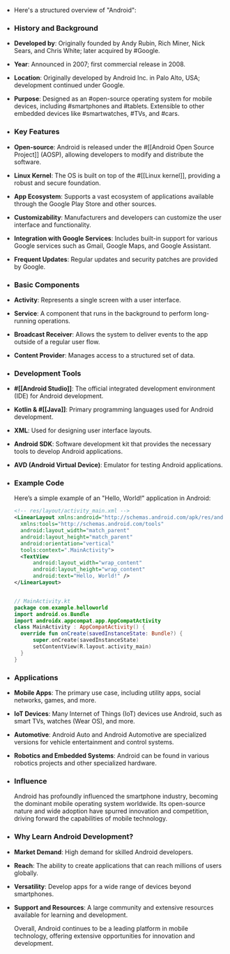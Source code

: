 - Here's a structured overview of "Android":
- ### **History and Background**
- **Developed by**: Originally founded by Andy Rubin, Rich Miner, Nick Sears, and Chris White; later acquired by #Google.
- **Year**: Announced in 2007; first commercial release in 2008.
- **Location**: Originally developed by Android Inc. in Palo Alto, USA; development continued under Google.
- **Purpose**: Designed as an #open-source operating system for mobile devices, including #smartphones and #tablets. Extensible to other embedded devices like #smartwatches, #TVs, and #cars.
- ### **Key Features**
- **Open-source**: Android is released under the #[[Android Open Source Project]] (AOSP), allowing developers to modify and distribute the software.
- **Linux Kernel**: The OS is built on top of the #[[Linux kernel]], providing a robust and secure foundation.
- **App Ecosystem**: Supports a vast ecosystem of applications available through the Google Play Store and other sources.
- **Customizability**: Manufacturers and developers can customize the user interface and functionality.
- **Integration with Google Services**: Includes built-in support for various Google services such as Gmail, Google Maps, and Google Assistant.
- **Frequent Updates**: Regular updates and security patches are provided by Google.
- ### **Basic Components**
- **Activity**: Represents a single screen with a user interface.
- **Service**: A component that runs in the background to perform long-running operations.
- **Broadcast Receiver**: Allows the system to deliver events to the app outside of a regular user flow.
- **Content Provider**: Manages access to a structured set of data.
- ### **Development Tools**
- **#[[Android Studio]]**: The official integrated development environment (IDE) for Android development.
- **Kotlin & #[[Java]]**: Primary programming languages used for Android development.
- **XML**: Used for designing user interface layouts.
- **Android SDK**: Software development kit that provides the necessary tools to develop Android applications.
- **AVD (Android Virtual Device)**: Emulator for testing Android applications.
- ### **Example Code**
  
  Here’s a simple example of an "Hello, World!" application in Android:
  
  ```xml
  <!-- res/layout/activity_main.xml -->
  <LinearLayout xmlns:android="http://schemas.android.com/apk/res/android"
    xmlns:tools="http://schemas.android.com/tools"
    android:layout_width="match_parent"
    android:layout_height="match_parent"
    android:orientation="vertical"
    tools:context=".MainActivity">
    <TextView
        android:layout_width="wrap_content"
        android:layout_height="wrap_content"
        android:text="Hello, World!" />
  </LinearLayout>
  ```
  
  ```kotlin
  
  // MainActivity.kt
  package com.example.helloworld
  import android.os.Bundle
  import androidx.appcompat.app.AppCompatActivity
  class MainActivity : AppCompatActivity() {
    override fun onCreate(savedInstanceState: Bundle?) {
        super.onCreate(savedInstanceState)
        setContentView(R.layout.activity_main)
    }
  }
  ```
- ### **Applications**
- **Mobile Apps**: The primary use case, including utility apps, social networks, games, and more.
- **IoT Devices**: Many Internet of Things (IoT) devices use Android, such as smart TVs, watches (Wear OS), and more.
- **Automotive**: Android Auto and Android Automotive are specialized versions for vehicle entertainment and control systems.
- **Robotics and Embedded Systems**: Android can be found in various robotics projects and other specialized hardware.
- ### **Influence**
  
  Android has profoundly influenced the smartphone industry, becoming the dominant mobile operating system worldwide. Its open-source nature and wide adoption have spurred innovation and competition, driving forward the capabilities of mobile technology.
- ### **Why Learn Android Development?**
- **Market Demand**: High demand for skilled Android developers.
- **Reach**: The ability to create applications that can reach millions of users globally.
- **Versatility**: Develop apps for a wide range of devices beyond smartphones.
- **Support and Resources**: A large community and extensive resources available for learning and development.
  
  Overall, Android continues to be a leading platform in mobile technology, offering extensive opportunities for innovation and development.